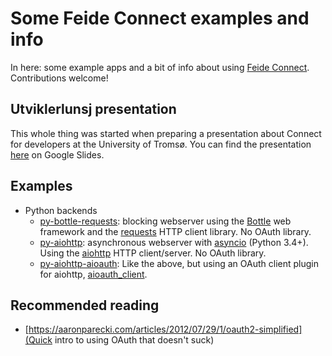 # Some Feide Connect examples and info

In here: some example apps and a bit of info about using [Feide Connect](http://feideconnect.no/). Contributions welcome!


## Utviklerlunsj presentation

This whole thing was started when preparing a presentation about Connect for developers at the University of Tromsø. You can find the presentation [here](https://docs.google.com/presentation/d/1QcMZA4vJi_3WGzimr6jcNo3X03hq27ZJlGid4Tqdci8/edit?usp=sharing) on Google Slides.


## Examples

* Python backends
    * [py-bottle-requests](py-bottle-requests/): blocking webserver using the [Bottle](http://bottlepy.org) web framework and the [requests](http://python-requests.org) HTTP client library. No OAuth library.
    * [py-aiohttp](py-aiohttp/): asynchronous webserver with [asyncio](https://docs.python.org/3/library/asyncio.html) (Python 3.4+). Using the [aiohttp](http://aiohttp.readthedocs.org/en/stable/index.html) HTTP client/server. No OAuth library.
    * [py-aiohttp-aioauth](py-aiohttp-aioauth/): Like the above, but using an OAuth client plugin for aiohttp, [aioauth\_client](https://github.com/klen/aioauth-client).

## Recommended reading

* [https://aaronparecki.com/articles/2012/07/29/1/oauth2-simplified](Quick intro to using OAuth that doesn't suck)
